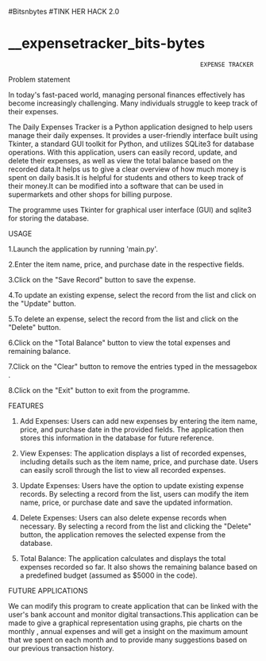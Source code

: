 
#Bitsnbytes
#TINK HER HACK 2.0
# __expensetracker_bits-bytes

                                                          EXPENSE TRACKER
Problem statement

In today's fast-paced world, managing personal finances effectively has become increasingly challenging. Many individuals struggle to keep track of their expenses.

The Daily Expenses Tracker is a Python application designed to help users manage their daily expenses. It provides a user-friendly interface built using Tkinter, a standard GUI toolkit for Python, and utilizes SQLite3 for database operations. With this application, users can easily record, update, and delete their expenses, as well as view the total balance based on the recorded data.It helps us to give a clear overview of how much money is spent on daily basis.It is helpful for students and others to keep track of their money.It can be modified into a software that can be used in supermarkets and other shops for billing purpose.

The programme uses Tkinter for  graphical user interface (GUI) and sqlite3 for storing the database.


USAGE   

1.Launch the application by running 'main.py'.

2.Enter the item name, price, and purchase date in the respective fields.

3.Click on the "Save Record" button to save the expense.

4.To update an existing expense, select the record from the list and click on the "Update" button.

5.To delete an expense, select the record from the list and click on the "Delete" button.

6.Click on the "Total Balance" button to view the total expenses and remaining balance.

7.Click on the "Clear" button to remove the entries typed in the messagebox .

8.Click on the "Exit" button to exit from the programme.

FEATURES

1. Add Expenses:
Users can add new expenses by entering the item name, price, and purchase date in the provided fields. The application then stores this information in the database for future reference.

2. View Expenses:
The application displays a list of recorded expenses, including details such as the item name, price, and purchase date. Users can easily scroll through the list to view all recorded expenses.

3. Update Expenses:
Users have the option to update existing expense records. By selecting a record from the list, users can modify the item name, price, or purchase date and save the updated information.

4. Delete Expenses:
Users can also delete expense records when necessary. By selecting a record from the list and clicking the "Delete" button, the application removes the selected expense from the database.

5. Total Balance:
The application calculates and displays the total expenses recorded so far. It also shows the remaining balance based on a predefined budget (assumed as $5000 in the code).



FUTURE APPLICATIONS

We can modify this program to create application that can be linked with the user's bank account and monitor digital transactions.This application can be made to give a graphical representation using graphs, pie charts on the monthly , annual expenses and will get a insight on the maximum amount that we spent on each month and to provide many suggestions based on our previous transaction history.
 




